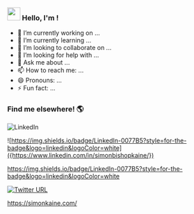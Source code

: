 ### <img src="https://raw.githubusercontent.com/MartinHeinz/MartinHeinz/master/wave.gif" width="30px"> Hello, I'm !

- 🔭 I’m currently working on ...
- 🌱 I’m currently learning ...
- 👯 I’m looking to collaborate on ...
- 🤔 I’m looking for help with ...
- 💬 Ask me about ...
- 📫 How to reach me: ...
- 😄 Pronouns: ...
- ⚡ Fun fact: ...


### Find me elsewhere! :earth_americas:

![LinkedIn](https://img.shields.io/badge/linkedin-%230077B5.svg?style=for-the-badge&logo=linkedin&logoColor=white)

![https://img.shields.io/badge/LinkedIn-0077B5?style=for-the-badge&logo=linkedin&logoColor=white]({https://www.linkedin.com/in/simonbishopkaine/})

https://img.shields.io/badge/LinkedIn-0077B5?style=for-the-badge&logo=linkedin&logoColor=white

[![Twitter URL](https://img.shields.io/twitter/url/https/twitter.com/bukotsunikki.svg?style=social&label=Follow%20%40simonbkaine)](https://twitter.com/simonbkaine)

https://simonkaine.com/
